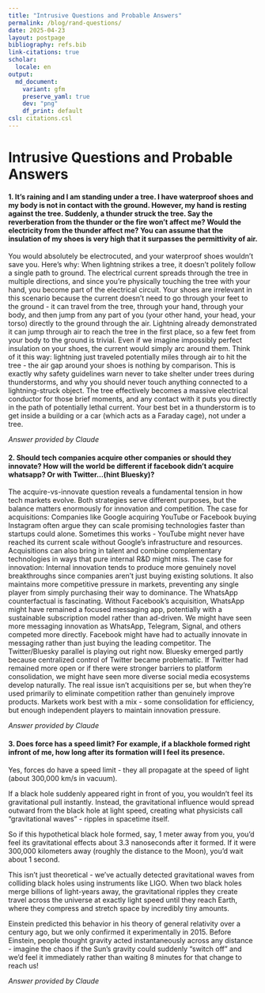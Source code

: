 ```yaml
---
title: "Intrusive Questions and Probable Answers"
permalink: /blog/rand-questions/
date: 2025-04-23
layout: postpage
bibliography: refs.bib
link-citations: true
scholar:
  locale: en
output:
  md_document:
    variant: gfm
    preserve_yaml: true
    dev: "png"
    df_print: default
csl: citations.csl
---
```


# Intrusive Questions and Probable Answers

#### 1. It’s raining and I am standing under a tree. I have waterproof shoes and my body is not in contact with the ground. However, my hand is resting against the tree. Suddenly, a thunder struck the tree. Say the reverberation from the thunder or the fire won’t affect me? Would the electricity from the thunder affect me? You can assume that the insulation of my shoes is very high that it surpasses the permittivity of air.

You would absolutely be electrocuted, and your waterproof shoes wouldn’t
save you. Here’s why: When lightning strikes a tree, it doesn’t politely
follow a single path to ground. The electrical current spreads through
the tree in multiple directions, and since you’re physically touching
the tree with your hand, you become part of the electrical circuit. Your
shoes are irrelevant in this scenario because the current doesn’t need
to go through your feet to the ground - it can travel from the tree,
through your hand, through your body, and then jump from any part of you
(your other hand, your head, your torso) directly to the ground through
the air. Lightning already demonstrated it can jump through air to reach
the tree in the first place, so a few feet from your body to the ground
is trivial. Even if we imagine impossibly perfect insulation on your
shoes, the current would simply arc around them. Think of it this way:
lightning just traveled potentially miles through air to hit the tree -
the air gap around your shoes is nothing by comparison. This is exactly
why safety guidelines warn never to take shelter under trees during
thunderstorms, and why you should never touch anything connected to a
lightning-struck object. The tree effectively becomes a massive
electrical conductor for those brief moments, and any contact with it
puts you directly in the path of potentially lethal current. Your best
bet in a thunderstorm is to get inside a building or a car (which acts
as a Faraday cage), not under a tree.

*Answer provided by Claude*

#### 2. Should tech companies acquire other companies or should they innovate? How will the world be different if facebook didn’t acquire whatsapp? Or with Twitter…(hint Bluesky)?

The acquire-vs-innovate question reveals a fundamental tension in how
tech markets evolve. Both strategies serve different purposes, but the
balance matters enormously for innovation and competition. The case for
acquisitions: Companies like Google acquiring YouTube or Facebook buying
Instagram often argue they can scale promising technologies faster than
startups could alone. Sometimes this works - YouTube might never have
reached its current scale without Google’s infrastructure and resources.
Acquisitions can also bring in talent and combine complementary
technologies in ways that pure internal R&D might miss. The case for
innovation: Internal innovation tends to produce more genuinely novel
breakthroughs since companies aren’t just buying existing solutions. It
also maintains more competitive pressure in markets, preventing any
single player from simply purchasing their way to dominance. The
WhatsApp counterfactual is fascinating. Without Facebook’s acquisition,
WhatsApp might have remained a focused messaging app, potentially with a
sustainable subscription model rather than ad-driven. We might have seen
more messaging innovation as WhatsApp, Telegram, Signal, and others
competed more directly. Facebook might have had to actually innovate in
messaging rather than just buying the leading competitor. The
Twitter/Bluesky parallel is playing out right now. Bluesky emerged
partly because centralized control of Twitter became problematic. If
Twitter had remained more open or if there were stronger barriers to
platform consolidation, we might have seen more diverse social media
ecosystems develop naturally. The real issue isn’t acquisitions per se,
but when they’re used primarily to eliminate competition rather than
genuinely improve products. Markets work best with a mix - some
consolidation for efficiency, but enough independent players to maintain
innovation pressure.

*Answer provided by Claude*

#### 3. Does force has a speed limit? For example, if a blackhole formed right infront of me, how long after its formation will I feel its presence.

Yes, forces do have a speed limit - they all propagate at the speed of
light (about 300,000 km/s in vacuum).

If a black hole suddenly appeared right in front of you, you wouldn’t
feel its gravitational pull instantly. Instead, the gravitational
influence would spread outward from the black hole at light speed,
creating what physicists call “gravitational waves” - ripples in
spacetime itself.

So if this hypothetical black hole formed, say, 1 meter away from you,
you’d feel its gravitational effects about 3.3 nanoseconds after it
formed. If it were 300,000 kilometers away (roughly the distance to the
Moon), you’d wait about 1 second.

This isn’t just theoretical - we’ve actually detected gravitational
waves from colliding black holes using instruments like LIGO. When two
black holes merge billions of light-years away, the gravitational
ripples they create travel across the universe at exactly light speed
until they reach Earth, where they compress and stretch space by
incredibly tiny amounts.

Einstein predicted this behavior in his theory of general relativity
over a century ago, but we only confirmed it experimentally in 2015.
Before Einstein, people thought gravity acted instantaneously across any
distance - imagine the chaos if the Sun’s gravity could suddenly “switch
off” and we’d feel it immediately rather than waiting 8 minutes for that
change to reach us!

*Answer provided by Claude*
